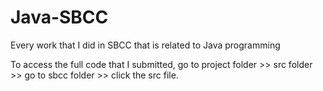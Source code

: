 # Java-SBCC
Every work that I did in SBCC that is related to Java programming

To access the full code that I submitted, go to project folder >> src folder >> go to sbcc folder >> click the src file.
